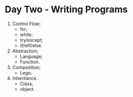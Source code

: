 # Day Two - Writing Programs

1. Control Flow;
    * for;
    * while;
    * try/except;
    * if/elif/else.
2. Abstraction;
    * Language;
    * Function.
3. Composition;
    * Lego.
4. Inheritance.
    * Class;
    * object.
